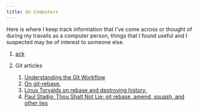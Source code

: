 ```yaml
---
title: On Computers
---
```


Here is where I keep track information that I've come across or thought of during my travails as a computer person, things that I found useful and I suspected may be of interest to someone else.

<div markdown='1' class='links'>

1.  [ack](ack.html)

1. Git articles

    1.  [Understanding the Git Workflow](https://sandofsky.com/blog/git-workflow.html)
    1.  [On git-rebase.](http://blog.izs.me/post/37650663670/git-rebase)
    1.  [Linus Torvalds on rebase and destroying history.](http://lwn.net/Articles/328438/)
    1.  [Paul Stadig: Thou Shalt Not Lie: git rebase, amend, squash, and other lies](http://paul.stadig.name/2010/12/thou-shalt-not-lie-git-rebase-ammend.html)

</div>

